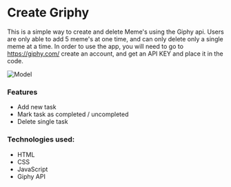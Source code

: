 # Create Griphy

This is a simple way to create and delete Meme's using the Giphy api. Users are only able to add 5 meme's at one time, and can only delete only a single meme at a time. In order to use the app, you will need to go to https://giphy.com/ create an account, and get an API KEY and place it in the code.

![Model](giphy)

### Features
* Add new task
* Mark task as completed / uncompleted
* Delete single task

### Technologies used:
* HTML
* CSS
* JavaScript
* Giphy API
